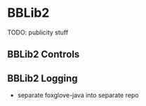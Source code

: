# BBLib2
TODO: publicity stuff

## BBLib2 Controls


## BBLib2 Logging
- separate foxglove-java into separate repo
